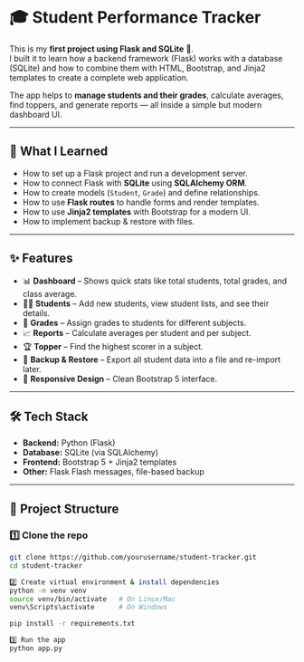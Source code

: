 # 🎓 Student Performance Tracker

This is my **first project using Flask and SQLite** 🎉.  
I built it to learn how a backend framework (Flask) works with a database (SQLite) and how to combine them with HTML, Bootstrap, and Jinja2 templates to create a complete web application.  

The app helps to **manage students and their grades**, calculate averages, find toppers, and generate reports — all inside a simple but modern dashboard UI.  

---

## 🚀 What I Learned
- How to set up a Flask project and run a development server.  
- How to connect Flask with **SQLite** using **SQLAlchemy ORM**.  
- How to create models (`Student`, `Grade`) and define relationships.  
- How to use **Flask routes** to handle forms and render templates.  
- How to use **Jinja2 templates** with Bootstrap for a modern UI.  
- How to implement backup & restore with files.  

---

## ✨ Features
- 📊 **Dashboard** – Shows quick stats like total students, total grades, and class average.  
- 👩‍🎓 **Students** – Add new students, view student lists, and see their details.  
- 📝 **Grades** – Assign grades to students for different subjects.  
- 📈 **Reports** – Calculate averages per student and per subject.  
- 🏆 **Topper** – Find the highest scorer in a subject.  
- 💾 **Backup & Restore** – Export all student data into a file and re-import later.  
- 🎨 **Responsive Design** – Clean Bootstrap 5 interface.  

---

## 🛠️ Tech Stack
- **Backend:** Python (Flask)  
- **Database:** SQLite (via SQLAlchemy)  
- **Frontend:** Bootstrap 5 + Jinja2 templates  
- **Other:** Flask Flash messages, file-based backup  

---

## 📂 Project Structure



### 1️⃣ Clone the repo
```bash
git clone https://github.com/yourusername/student-tracker.git
cd student-tracker

2️⃣ Create virtual environment & install dependencies
python -m venv venv
source venv/bin/activate   # On Linux/Mac
venv\Scripts\activate      # On Windows

pip install -r requirements.txt

3️⃣ Run the app
python app.py

